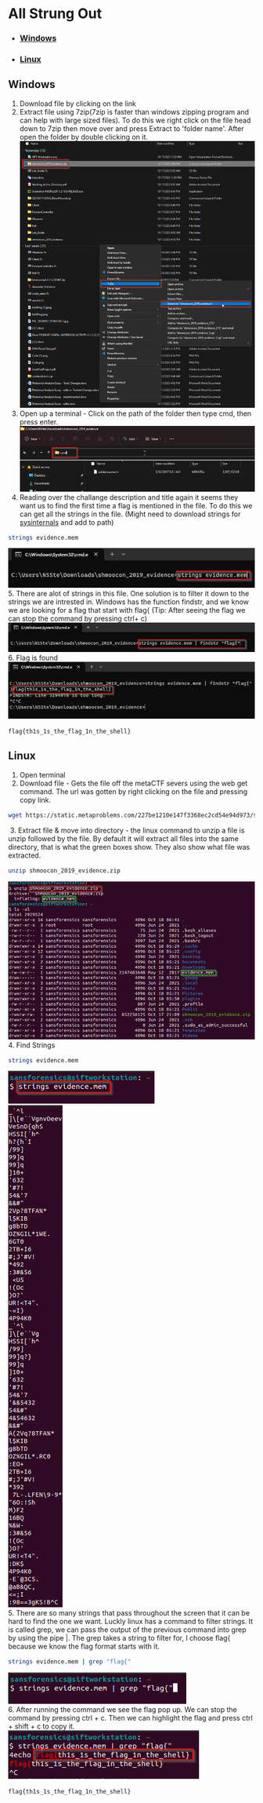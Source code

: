 # All Strung Out
- ### [Windows](#windows)
- ### [Linux](#linux)

## Windows
1. Download file by clicking on the link
2. Extract file using 7zip(7zip is faster than windows zipping program and can help with large sized files). To do this we right click on the file head down to 7zip then move over and press Extract to 'folder name'. After open the folder by double clicking on it.
![expic](Media/ExtractPic.png)
3. Open up a terminal - Click on the path of the folder then type cmd, then press enter.
![cmdpop](Media/cmdopenstrung.png)
4. Reading over the challange description and title again it seems they want us to find the first time a flag is mentioned in the file. To do this we can get all the strings in the file. (Might need to download strings for [sysinternals](https://learn.microsoft.com/en-us/sysinternals/downloads/strings) and add to path)
```bash 
strings evidence.mem
```
![Longstrung](Media/Stringcommandin.png)\
5. There are alot of strings in this file. One solution is to filter it down to the strings we are intrested in. Windows has the function findstr, and we know we are looking for a flag that start with flag{ (Tip: After seeing the flag we can stop the command by pressing ctrl+ c)
![wingrep](Media/wingrep.png)\
6. Flag is found\
![flagthing](Media/flagfagl.png)
```bash
flag{th1s_1s_the_flag_1n_the_shell}
```

## Linux
1. Open terminal
2. Download file - Gets the file off the metaCTF severs using the web get command. The url was gotten by right clicking on the file and pressing copy link.
```bash
wget https://static.metaproblems.com/227be1210e147f3368ec2cd54e94d973/shmoocon_2019_evidence.zip
```
![]()
3. Extract file & move into directory - the linux command to unzip a file is unzip followed by the file. By default it will extract all files into the same directory, that is what the green boxes show. They also show what file was extracted.
```bash
unzip shmoocon_2019_evidence.zip
```
![unzip](Media/unzip.png)\
4. Find Strings
```bash
strings evidence.mem
```
![strings](Media/Strings.png)\
![badstrings](Media/BadStrings.png)\
5. There are so many strings that pass throughout the screen that it can be hard to find the one we want. Luckly linux has a command to filter strings. It is called grep, we can pass the output of the previous command into grep by using the pipe |. The grep takes a string to filter for, I choose flag{ because we know the flag format starts with it.
```bash
strings evidence.mem | grep "flag{"
```
![bigboom](Media/BigBoom.png)\
6. After running the command we see the flag pop up. We can stop the command by pressing ctrl + c. Then we can highlight the flag and press ctrl + shift + c to copy it.\
![flag!!](Media/flaglin.png)
```bash
flag{th1s_1s_the_flag_1n_the_shell}
```
